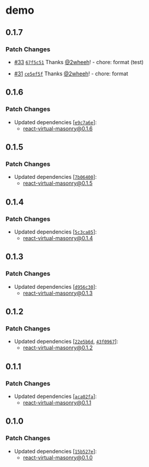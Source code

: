 # demo

## 0.1.7

### Patch Changes

- [#33](https://github.com/2wheeh/react-virtual-masonry/pull/33) [`67f5c51`](https://github.com/2wheeh/react-virtual-masonry/commit/67f5c5150922373f96a2b4977afeb232c3952f24) Thanks [@2wheeh](https://github.com/2wheeh)! - chore: format (test)

- [#31](https://github.com/2wheeh/react-virtual-masonry/pull/31) [`ce5ef5f`](https://github.com/2wheeh/react-virtual-masonry/commit/ce5ef5f3b271a5a58449cfd2dc188c31c26429e6) Thanks [@2wheeh](https://github.com/2wheeh)! - chore: format

## 0.1.6

### Patch Changes

- Updated dependencies [[`e9c7a6e`](https://github.com/2wheeh/react-virtual-masonry/commit/e9c7a6e8f90844a5893b6036fd61bed8544e1948)]:
  - react-virtual-masonry@0.1.6

## 0.1.5

### Patch Changes

- Updated dependencies [[`7b06400`](https://github.com/2wheeh/react-virtual-masonry/commit/7b06400a6e6efecae42b274e1ef12dc737a811f2)]:
  - react-virtual-masonry@0.1.5

## 0.1.4

### Patch Changes

- Updated dependencies [[`5c3ca85`](https://github.com/2wheeh/react-virtual-masonry/commit/5c3ca85f9a09eee52065ed6a6201d03259bd4161)]:
  - react-virtual-masonry@0.1.4

## 0.1.3

### Patch Changes

- Updated dependencies [[`d956c30`](https://github.com/2wheeh/react-virtual-masonry/commit/d956c303a044d47e5f6d747e34270bde726747ec)]:
  - react-virtual-masonry@0.1.3

## 0.1.2

### Patch Changes

- Updated dependencies [[`22e5b6d`](https://github.com/2wheeh/react-virtual-masonry/commit/22e5b6d92b9493c1f81ed6d78d089bc2e9bd624c), [`43f0967`](https://github.com/2wheeh/react-virtual-masonry/commit/43f09675c87bb7311f9ba54559ba4d6291c1b1c6)]:
  - react-virtual-masonry@0.1.2

## 0.1.1

### Patch Changes

- Updated dependencies [[`aca02fa`](https://github.com/2wheeh/react-virtual-masonry/commit/aca02fa33c13f7b8424b690b103b7b205252e4dc)]:
  - react-virtual-masonry@0.1.1

## 0.1.0

### Patch Changes

- Updated dependencies [[`15b527e`](https://github.com/2wheeh/react-virtual-masonry/commit/15b527eb097b11e4e2e694c29bb29ed317cef804)]:
  - react-virtual-masonry@0.1.0
